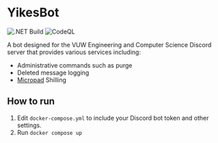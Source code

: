 # YikesBot
  ![.NET Build](https://github.com/BIOS9/YikesBot/workflows/.NET%20Build/badge.svg)
  ![CodeQL](https://github.com/BIOS9/YikesBot/workflows/CodeQL/badge.svg)

A bot designed for the VUW Engineering and Computer Science Discord server that provides various services including:
  * Administrative commands such as purge 
  * Deleted message logging
  * [Micropad](https://getmicropad.com/) Shilling

## How to run
  1. Edit `docker-compose.yml` to include your Discord bot token and other settings.
  2. Run `docker compose up`
